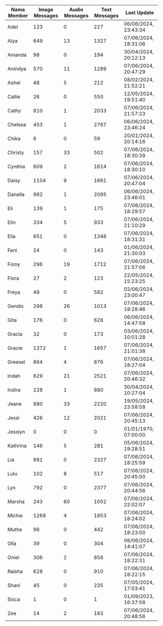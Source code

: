 | Nama Member | Image Messages | Audio Messages | Text Messages | Last Update |
| ------ | -------------- | -------------- | ------------- | ------------ |
| Adel | 123 | 0 | 227 | 06/06/2024, 23:43:34 |
| Alya | 649 | 13 | 1327 | 07/06/2024, 18:31:06 |
| Amanda | 98 | 0 | 194 | 30/04/2024, 20:12:13 |
| Anindya | 570 | 11 | 1289 | 07/06/2024, 20:47:29 |
| Ashel | 48 | 5 | 212 | 08/02/2024, 21:52:21 |
| Callie | 26 | 0 | 550 | 12/05/2024, 19:51:40 |
| Cathy | 810 | 1 | 2033 | 07/06/2024, 21:57:23 |
| Chelsea | 453 | 1 | 2767 | 06/06/2024, 23:46:24 |
| Chika | 6 | 0 | 59 | 20/01/2024, 20:14:16 |
| Christy | 157 | 33 | 502 | 07/06/2024, 18:30:39 |
| Cynthia | 609 | 2 | 1614 | 07/06/2024, 18:30:10 |
| Daisy | 1104 | 9 | 1661 | 07/06/2024, 20:47:04 |
| Danella | 982 | 1 | 2095 | 06/06/2024, 23:46:01 |
| Eli | 139 | 1 | 175 | 07/06/2024, 18:29:57 |
| Elin | 334 | 5 | 933 | 07/06/2024, 21:10:29 |
| Ella | 651 | 0 | 1348 | 07/06/2024, 18:31:31 |
| Feni | 24 | 0 | 143 | 01/06/2024, 21:30:03 |
| Fiony | 296 | 19 | 1712 | 07/06/2024, 21:57:06 |
| Flora | 27 | 2 | 123 | 22/05/2024, 15:23:25 |
| Freya | 49 | 0 | 582 | 02/06/2024, 23:00:47 |
| Gendis | 298 | 26 | 1013 | 07/06/2024, 18:28:46 |
| Gita | 176 | 0 | 628 | 06/06/2024, 14:47:58 |
| Gracia | 32 | 0 | 173 | 03/06/2024, 10:01:28 |
| Gracie | 1372 | 1 | 1657 | 07/06/2024, 21:01:38 |
| Greesel | 864 | 4 | 876 | 07/06/2024, 18:27:04 |
| Indah | 629 | 21 | 2521 | 07/06/2024, 20:46:32 |
| Indira | 228 | 1 | 880 | 30/04/2024, 10:27:04 |
| Jeane | 880 | 33 | 2220 | 19/05/2024, 23:58:58 |
| Jessi | 426 | 12 | 2021 | 07/06/2024, 20:45:13 |
| Jesslyn | 0 | 0 | 0 | 01/01/1970, 07:00:00 |
| Kathrina | 146 | 5 | 281 | 05/06/2024, 19:28:51 |
| Lia | 881 | 0 | 2327 | 07/06/2024, 18:25:59 |
| Lulu | 102 | 8 | 517 | 07/06/2024, 20:45:00 |
| Lyn | 792 | 0 | 2377 | 07/06/2024, 20:44:56 |
| Marsha | 243 | 60 | 1052 | 07/06/2024, 22:02:07 |
| Michie | 1268 | 4 | 1853 | 07/06/2024, 18:24:02 |
| Muthe | 96 | 0 | 442 | 07/06/2024, 18:23:00 |
| Olla | 39 | 0 | 304 | 06/06/2024, 14:41:07 |
| Oniel | 306 | 2 | 858 | 07/06/2024, 18:22:31 |
| Raisha | 628 | 0 | 910 | 07/06/2024, 18:22:15 |
| Shani | 45 | 0 | 235 | 07/05/2024, 17:03:41 |
| Sisca | 1 | 0 | 1 | 01/09/2023, 16:37:58 |
| Zee | 14 | 2 | 183 | 07/06/2024, 20:48:56 |
